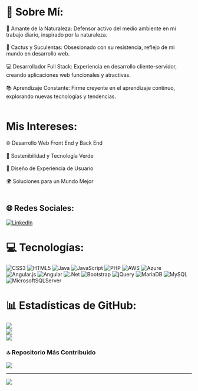 # 🚀 Sobre Mí:
🌿 Amante de la Naturaleza: Defensor activo del medio ambiente en mi trabajo diario, inspirado por la naturaleza.<br><br>
🌵 Cactus y Suculentas: Obsesionado con su resistencia, reflejo de mi mundo en desarrollo web.<br><br>
💻 Desarrollador Full Stack: Experiencia en desarrollo cliente-servidor, creando aplicaciones web funcionales y atractivas.<br><br>
📚 Aprendizaje Constante: Firme creyente en el aprendizaje continuo, explorando nuevas tecnologías y tendencias.<br><br>

# Mis Intereses:
🌐 Desarrollo Web Front End y Back End<br><br>
🌱 Sostenibilidad y Tecnología Verde<br><br>
🎨 Diseño de Experiencia de Usuario<br><br>
🌍 Soluciones para un Mundo Mejor<br><br>

## 🌐 Redes Sociales:
[![LinkedIn](https://img.shields.io/badge/LinkedIn-%230077B5.svg?logo=linkedin&logoColor=white)](https://linkedin.com/in/diegohans96@gmail.com) 

# 💻 Tecnologías:
![CSS3](https://img.shields.io/badge/css3-%231572B6.svg?style=plastic&logo=css3&logoColor=white) ![HTML5](https://img.shields.io/badge/html5-%23E34F26.svg?style=plastic&logo=html5&logoColor=white) ![Java](https://img.shields.io/badge/java-%23ED8B00.svg?style=plastic&logo=java&logoColor=white) ![JavaScript](https://img.shields.io/badge/javascript-%23323330.svg?style=plastic&logo=javascript&logoColor=%23F7DF1E) ![PHP](https://img.shields.io/badge/php-%23777BB4.svg?style=plastic&logo=php&logoColor=white) ![AWS](https://img.shields.io/badge/AWS-%23FF9900.svg?style=plastic&logo=amazon-aws&logoColor=white) ![Azure](https://img.shields.io/badge/azure-%230072C6.svg?style=plastic&logo=azure-devops&logoColor=white) ![Angular.js](https://img.shields.io/badge/angular.js-%23E23237.svg?style=plastic&logo=angularjs&logoColor=white) ![Angular](https://img.shields.io/badge/angular-%23DD0031.svg?style=plastic&logo=angular&logoColor=white) ![.Net](https://img.shields.io/badge/.NET-5C2D91?style=plastic&logo=.net&logoColor=white) ![Bootstrap](https://img.shields.io/badge/bootstrap-%23563D7C.svg?style=plastic&logo=bootstrap&logoColor=white) ![jQuery](https://img.shields.io/badge/jquery-%230769AD.svg?style=plastic&logo=jquery&logoColor=white) ![MariaDB](https://img.shields.io/badge/MariaDB-003545?style=plastic&logo=mariadb&logoColor=white) ![MySQL](https://img.shields.io/badge/mysql-%2300f.svg?style=plastic&logo=mysql&logoColor=white) ![MicrosoftSQLServer](https://img.shields.io/badge/Microsoft%20SQL%20Sever-CC2927?style=plastic&logo=microsoft%20sql%20server&logoColor=white)

# 📊 Estadísticas de GitHub:
![](https://github-readme-stats.vercel.app/api?username=DiegoDLTGarcia&theme=tokyonight&hide_border=true&include_all_commits=false&count_private=false)<br/>
![](https://github-readme-streak-stats.herokuapp.com/?user=DiegoDLTGarcia&theme=tokyonight&hide_border=true)<br/>
![](https://github-readme-stats.vercel.app/api/top-langs/?username=DiegoDLTGarcia&theme=tokyonight&hide_border=true&include_all_commits=false&count_private=false&layout=compact)

### 🔝 Repositorio Más Contribuido
![](https://github-contributor-stats.vercel.app/api?username=DiegoDLTGarcia&limit=5&theme=dark&combine_all_yearly_contributions=true)

---
[![](https://visitcount.itsvg.in/api?id=DiegoDLTGarcia&icon=0&color=0)](https://visitcount.itsvg.in)

